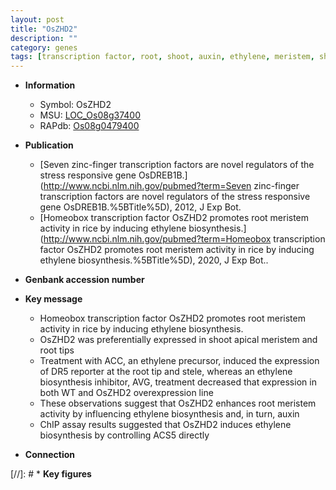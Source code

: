 ```yaml
---
layout: post
title: "OsZHD2"
description: ""
category: genes
tags: [transcription factor, root, shoot, auxin, ethylene, meristem, shoot apical meristem, root meristem]
---
```


* **Information**  
    + Symbol: OsZHD2  
    + MSU: [LOC_Os08g37400](http://rice.plantbiology.msu.edu/cgi-bin/ORF_infopage.cgi?orf=LOC_Os08g37400)  
    + RAPdb: [Os08g0479400](http://rapdb.dna.affrc.go.jp/viewer/gbrowse_details/irgsp1?name=Os08g0479400)  

* **Publication**  
    + [Seven zinc-finger transcription factors are novel regulators of the stress responsive gene OsDREB1B.](http://www.ncbi.nlm.nih.gov/pubmed?term=Seven zinc-finger transcription factors are novel regulators of the stress responsive gene OsDREB1B.%5BTitle%5D), 2012, J Exp Bot.
    + [Homeobox transcription factor OsZHD2 promotes root meristem activity in rice by inducing ethylene biosynthesis.](http://www.ncbi.nlm.nih.gov/pubmed?term=Homeobox transcription factor OsZHD2 promotes root meristem activity in rice by inducing ethylene biosynthesis.%5BTitle%5D), 2020, J Exp Bot..

* **Genbank accession number**  

* **Key message**  
    + Homeobox transcription factor OsZHD2 promotes root meristem activity in rice by inducing ethylene biosynthesis.
    + OsZHD2 was preferentially expressed in shoot apical meristem and root tips
    + Treatment with ACC, an ethylene precursor, induced the expression of DR5 reporter at the root tip and stele, whereas an ethylene biosynthesis inhibitor, AVG, treatment decreased that expression in both WT and OsZHD2 overexpression line
    + These observations suggest that OsZHD2 enhances root meristem activity by influencing ethylene biosynthesis and, in turn, auxin
    + ChIP assay results suggested that OsZHD2 induces ethylene biosynthesis by controlling ACS5 directly

* **Connection**  

[//]: # * **Key figures**  


